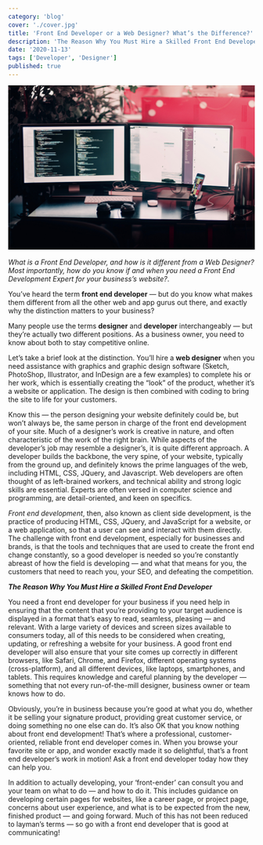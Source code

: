 ```yaml
---
category: 'blog'
cover: './cover.jpg'
title: 'Front End Developer or a Web Designer? What’s the Difference?'
description: 'The Reason Why You Must Hire a Skilled Front End Developer!'
date: '2020-11-13'
tags: ['Developer', 'Designer']
published: true
---
```


![front-end-developer-vs-web-designer](./cover.jpg)

_What is a Front End Developer, and how is it different from a Web Designer? Most importantly, how do you know if and when you need a Front End Development Expert for your business’s website?_.

You’ve heard the term **front end developer** — but do you know what makes them different from all the other web and app gurus out there, and exactly why the distinction matters to your business?

Many people use the terms **designer** and **developer** interchangeably — but they’re actually two different positions. As a business owner, you need to know about both to stay competitive online.

Let’s take a brief look at the distinction. You’ll hire a **web designer** when you need assistance with graphics and graphic design software (Sketch, PhotoShop, Illustrator, and InDesign are a few examples) to complete his or her work, which is essentially creating the “look” of the product, whether it’s a website or application. The design is then combined with coding to bring the site to life for your customers.

Know this — the person designing your website definitely could be, but won’t always be, the same person in charge of the front end development of your site. Much of a designer’s work is creative in nature, and often characteristic of the work of the right brain. While aspects of the developer’s job may resemble a designer’s, it is quite different approach. A developer builds the backbone, the very spine, of your website, typically from the ground up, and definitely knows the prime languages of the web, including HTML, CSS, JQuery, and Javascript. Web developers are often thought of as left-brained workers, and technical ability and strong logic skills are essential. Experts are often versed in computer science and programming, are detail-oriented, and keen on specifics.

_Front end development_, then, also known as client side development, is the practice of producing HTML, CSS, JQuery, and JavaScript for a website, or a web application, so that a user can see and interact with them directly. The challenge with front end development, especially for businesses and brands, is that the tools and techniques that are used to create the front end change constantly, so a good developer is needed so you’re constantly abreast of how the field is developing — and what that means for you, the customers that need to reach you, your SEO, and defeating the competition.

**_The Reason Why You Must Hire a Skilled Front End Developer_**

You need a front end developer for your business if you need help in ensuring that the content that you’re providing to your target audience is displayed in a format that’s easy to read, seamless, pleasing — and relevant. With a large variety of devices and screen sizes available to consumers today, all of this needs to be considered when creating, updating, or refreshing a website for your business. A good front end developer will also ensure that your site comes up correctly in different browsers, like Safari, Chrome, and Firefox, different operating systems (cross-platform), and all different devices, like laptops, smartphones, and tablets. This requires knowledge and careful planning by the developer — something that not every run-of-the-mill designer, business owner or team knows how to do.

Obviously, you’re in business because you’re good at what you do, whether it be selling your signature product, providing great customer service, or doing something no one else can do. It’s also OK that you know nothing about front end development! That’s where a professional, customer-oriented, reliable front end developer comes in. When you browse your favorite site or app, and wonder exactly made it so delightful, that’s a front end developer’s work in motion! Ask a front end developer today how they can help you.

In addition to actually developing, your ‘front-ender’ can consult you and your team on what to do — and how to do it. This includes guidance on developing certain pages for websites, like a career page, or project page, concerns about user experience, and what is to be expected from the new, finished product — and going forward. Much of this has not been reduced to layman’s terms — so go with a front end developer that is good at communicating!
